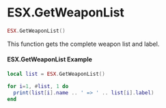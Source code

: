 # ESX.GetWeaponList

```lua
ESX.GetWeaponList()
```

This function gets the complete weapon list and label.

#### ESX.GetWeaponList Example

```lua
local list = ESX.GetWeaponList()

for i=1, #list, 1 do
  print(list[i].name .. ' => ' .. list[i].label)
end
```
